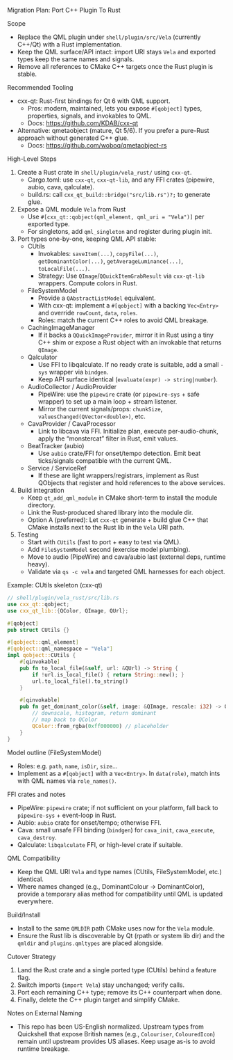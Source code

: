 Migration Plan: Port C++ Plugin To Rust

Scope
- Replace the QML plugin under `shell/plugin/src/Vela` (currently C++/Qt) with a Rust implementation.
- Keep the QML surface/API intact: import URI stays `Vela` and exported types keep the same names and signals.
- Remove all references to CMake C++ targets once the Rust plugin is stable.

Recommended Tooling
- cxx-qt: Rust-first bindings for Qt 6 with QML support.
  - Pros: modern, maintained, lets you expose `#[qobject]` types, properties, signals, and invokables to QML.
  - Docs: https://github.com/KDAB/cxx-qt
- Alternative: qmetaobject (mature, Qt 5/6). If you prefer a pure-Rust approach without generated C++ glue.
  - Docs: https://github.com/woboq/qmetaobject-rs

High-Level Steps
1) Create a Rust crate in `shell/plugin/vela_rust/` using `cxx-qt`.
   - Cargo.toml: use `cxx-qt`, `cxx-qt-lib`, and any FFI crates (pipewire, aubio, cava, qalculate).
   - build.rs: call `cxx_qt_build::bridge("src/lib.rs")?;` to generate glue.
2) Expose a QML module `Vela` from Rust
   - Use `#[cxx_qt::qobject(qml_element, qml_uri = "Vela")]` per exported type.
   - For singletons, add `qml_singleton` and register during plugin init.
3) Port types one-by-one, keeping QML API stable:
   - CUtils
     - Invokables: `saveItem(...)`, `copyFile(...)`, `getDominantColor(...)`, `getAverageLuminance(...)`, `toLocalFile(...)`.
     - Strategy: Use `QImage`/`QQuickItemGrabResult` via `cxx-qt-lib` wrappers. Compute colors in Rust.
   - FileSystemModel
     - Provide a `QAbstractListModel` equivalent.
     - With cxx-qt: implement a `#[qobject]` with a backing `Vec<Entry>` and override `rowCount`, `data`, `roles`.
     - Roles: match the current C++ roles to avoid QML breakage.
   - CachingImageManager
     - If it backs a `QQuickImageProvider`, mirror it in Rust using a tiny C++ shim or expose a Rust object with an invokable that returns `QImage`.
   - Qalculator
     - Use FFI to libqalculate. If no ready crate is suitable, add a small `-sys` wrapper via `bindgen`.
     - Keep API surface identical (`evaluate(expr) -> string|number`).
   - AudioCollector / AudioProvider
     - PipeWire: use the `pipewire` crate (or `pipewire-sys` + safe wrapper) to set up a main loop + stream listener.
     - Mirror the current signals/props: `chunkSize`, `valuesChanged(QVector<double>)`, etc.
   - CavaProvider / CavaProcessor
     - Link to libcava via FFI. Initialize plan, execute per-audio-chunk, apply the “monstercat” filter in Rust, emit values.
   - BeatTracker (aubio)
     - Use `aubio` crate/FFI for onset/tempo detection. Emit beat ticks/signals compatible with the current QML.
   - Service / ServiceRef
     - If these are light wrappers/registrars, implement as Rust QObjects that register and hold references to the above services.
4) Build integration
   - Keep `qt_add_qml_module` in CMake short-term to install the module directory.
   - Link the Rust-produced shared library into the module dir.
   - Option A (preferred): Let `cxx-qt` generate + build glue C++ that CMake installs next to the Rust lib in the `Vela` URI path.
5) Testing
   - Start with `CUtils` (fast to port + easy to test via QML).
   - Add `FileSystemModel` second (exercise model plumbing).
   - Move to audio (PipeWire) and cava/aubio last (external deps, runtime heavy).
   - Validate via `qs -c vela` and targeted QML harnesses for each object.

Example: CUtils skeleton (cxx-qt)
```rust
// shell/plugin/vela_rust/src/lib.rs
use cxx_qt::qobject;
use cxx_qt_lib::{QColor, QImage, QUrl};

#[qobject]
pub struct CUtils {}

#[qobject::qml_element]
#[qobject::qml_namespace = "Vela"]
impl qobject::CUtils {
    #[qinvokable]
    pub fn to_local_file(&self, url: &QUrl) -> String {
        if !url.is_local_file() { return String::new(); }
        url.to_local_file().to_string()
    }

    #[qinvokable]
    pub fn get_dominant_color(&self, image: &QImage, rescale: i32) -> QColor {
        // downscale, histogram, return dominant
        // map back to QColor
        QColor::from_rgba(0xff000000) // placeholder
    }
}
```

Model outline (FileSystemModel)
- Roles: e.g. `path`, `name`, `isDir`, `size`…
- Implement as a `#[qobject]` with a `Vec<Entry>`. In `data(role)`, match ints with QML names via `role_names()`.

FFI crates and notes
- PipeWire: `pipewire` crate; if not sufficient on your platform, fall back to `pipewire-sys` + event-loop in Rust.
- Aubio: `aubio` crate for onset/tempo; otherwise FFI.
- Cava: small unsafe FFI binding (`bindgen`) for `cava_init`, `cava_execute`, `cava_destroy`.
- Qalculate: `libqalculate` FFI, or high-level crate if suitable.

QML Compatibility
- Keep the QML URI `Vela` and type names (CUtils, FileSystemModel, etc.) identical.
- Where names changed (e.g., DominantColour -> DominantColor), provide a temporary alias method for compatibility until QML is updated everywhere.

Build/Install
- Install to the same `QMLDIR` path CMake uses now for the `Vela` module.
- Ensure the Rust lib is discoverable by Qt (rpath or system lib dir) and the `qmldir` and `plugins.qmltypes` are placed alongside.

Cutover Strategy
1) Land the Rust crate and a single ported type (CUtils) behind a feature flag.
2) Switch imports (`import Vela`) stay unchanged; verify calls.
3) Port each remaining C++ type; remove its C++ counterpart when done.
4) Finally, delete the C++ plugin target and simplify CMake.

Notes on External Naming
- This repo has been US-English normalized. Upstream types from Quickshell that expose British names (e.g., `Colouriser`, `ColouredIcon`) remain until upstream provides US aliases. Keep usage as-is to avoid runtime breakage.


